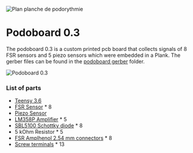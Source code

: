 ![Plan planche de podorythmie](https://github.com/tradwiki/rythm-visuals-plank-5/blob/main/Media/Planche%20de%20podorythmie%200.4%20vue%20ouverte%202022-01-31.png)

# Podoboard 0.3
The podoboard 0.3 is a custom printed pcb board that collects signals of 8 FSR sensors and 5 piezo sensors which were embedded in a Plank. The gerber files can be found in the [podoboard gerber](https://github.com/tradwiki/rythm-visuals-plank-5/tree/main/Circuit/podoboard%20gerber) folder.

![Podoboard 0.3](https://github.com/tradwiki/rythm-visuals-plank-5/blob/main/Circuit/Podoboard%200.3%20-%20Photo%201.png)

### List of parts
* [Teensy 3.6](https://www.pjrc.com/store/teensy36.html)
* [FSR Sensor](https://www.sparkfun.com/products/9376) * 8
* [Piezo Sensor](https://www.digikey.ca/en/products/detail/7BB-35-3C/490-7716-ND/4358156?utm_medium=email&utm_source=oce&utm_campaign=4251_OCE21RT&utm_content=productdetail_CA&utm_cid=2404724&so=73383872)
* [LM358P Amplifier](https://www.digikey.ca/en/products/detail/LM358P/296-1395-5-ND/277042?utm_medium=email&utm_source=oce&utm_campaign=4251_OCE21RT&utm_content=productdetail_CA&utm_cid=2404724&so=73383872) * 5
* [SBL5100 Schottky diode](https://www.digikey.ca/en/products/detail/SBL5100TA/1655-1527-1-ND/6022972?utm_medium=email&utm_source=oce&utm_campaign=4251_OCE21RT&utm_content=productdetail_CA&utm_cid=2404724&so=73383872) * 8
* 5 kOhm Resistor * 5
* [FSR Amplhenol 2.54 mm connectors](http://d.digikey.com/dc/mn-w0iJh4uEE_bUitNCuXsaMqkw5UctQEQXQivOAnBOQnPRuGl71VF0ow_3mKzthT57jIPNeUOJXfLLS_QA7CxnVzpsYQBHfvLHpVdyEOlp4vdeCMniPBPFYAcDw0YV2FBJ9wsG8VWLjtVEzmjEdFZNsLJtY65lCVURQEi7JPlBMqMkU-GmWdfhjO_VVhmmnBEDluFC3P1bpYveqiORX_FjkVSWGPmtaldBGXoeG0D6av4WoTn9dH5zWGjsTVl0i/MDI4LVNYSy01MDcAAAGDwjTz17NeL9-xPtAsV7yDiAInmS-rSB_8qUJ2Lq8oTJyVuJZSzZDDlyekTJrSdk96jSNBJi4=) * 8
* [Screw terminals](https://www.digikey.ca/en/products/detail/OSTVN02A150/ED10561-ND/1588862?utm_medium=email&utm_source=oce&utm_campaign=4251_OCE21RT&utm_content=productdetail_CA&utm_cid=2404724&so=73383872) *   13
